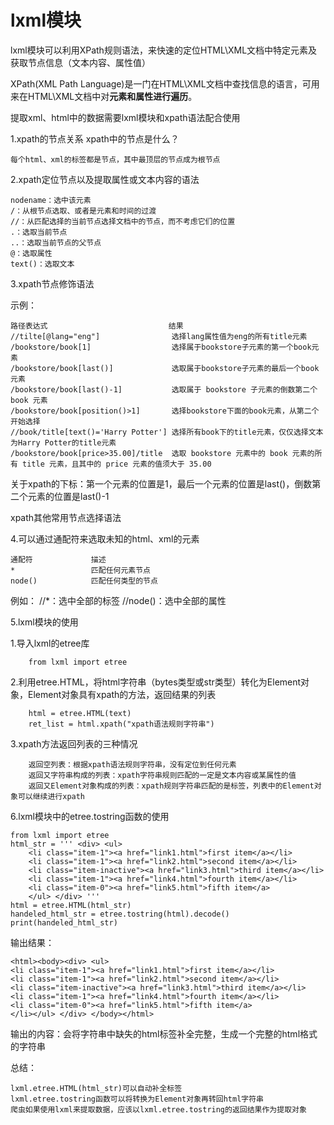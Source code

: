 # lxml模块
lxml模块可以利用XPath规则语法，来快速的定位HTML\XML文档中特定元素及获取节点信息（文本内容、属性值）

XPath(XML Path Language)是一门在HTML\XML文档中查找信息的语言，可用来在HTML\XML文档中对**元素和属性进行遍历**。

提取xml、html中的数据需要lxml模块和xpath语法配合使用

1.xpath的节点关系
    xpath中的节点是什么？
    
    每个html、xml的标签都是节点，其中最顶层的节点成为根节点
   
2.xpath定位节点以及提取属性或文本内容的语法

    nodename：选中该元素
    /：从根节点选取、或者是元素和时间的过渡
    //：从匹配选择的当前节点选择文档中的节点，而不考虑它们的位置
    .：选取当前节点
    ..：选取当前节点的父节点
    @：选取属性
    text()：选取文本
    
3.xpath节点修饰语法

示例：

    路径表达式                           结果
    //tilte[@lang="eng"]                选择lang属性值为eng的所有title元素
    /bookstore/book[1]                  选择属于bookstore子元素的第一个book元素
    /bookstore/book[last()]             选取属于bookstore子元素的最后一个book元素
    /bookstore/book[last()-1]           选取属于 bookstore 子元素的倒数第二个 book 元素
    /bookstore/book[position()>1]       选择bookstore下面的book元素，从第二个开始选择
    //book/title[text()='Harry Potter'] 选择所有book下的title元素，仅仅选择文本为Harry Potter的title元素
    /bookstore/book[price>35.00]/title  选取 bookstore 元素中的 book 元素的所有 title 元素，且其中的 price 元素的值须大于 35.00
    
关于xpath的下标：第一个元素的位置是1，最后一个元素的位置是last()，倒数第二个元素的位置是last()-1

xpath其他常用节点选择语法

4.可以通过通配符来选取未知的html、xml的元素
    
    通配符             描述
    *                 匹配任何元素节点
    node()            匹配任何类型的节点
   例如：  //*：选中全部的标签
          //node()：选中全部的属性
          
5.lxml模块的使用

   1.导入lxml的etree库
        
        from lxml import etree
        
   2.利用etree.HTML，将html字符串（bytes类型或str类型）转化为Element对象，Element对象具有xpath的方法，返回结果的列表
    
        html = etree.HTML(text)
        ret_list = html.xpath("xpath语法规则字符串")
       
   3.xpath方法返回列表的三种情况
   
        返回空列表：根据xpath语法规则字符串，没有定位到任何元素
        返回又字符串构成的列表：xpath字符串规则匹配的一定是文本内容或某属性的值
        返回又Element对象构成的列表：xpath规则字符串匹配的是标签，列表中的Element对象可以继续进行xpath
        
6.lxml模块中的etree.tostring函数的使用
    
    from lxml import etree
    html_str = ''' <div> <ul> 
        <li class="item-1"><a href="link1.html">first item</a></li> 
        <li class="item-1"><a href="link2.html">second item</a></li> 
        <li class="item-inactive"><a href="link3.html">third item</a></li> 
        <li class="item-1"><a href="link4.html">fourth item</a></li> 
        <li class="item-0"><a href="link5.html">fifth item</a> 
        </ul> </div> '''
    html = etree.HTML(html_str)
    handeled_html_str = etree.tostring(html).decode()
    print(handeled_html_str)

   输出结果：

    <html><body><div> <ul> 
    <li class="item-1"><a href="link1.html">first item</a></li> 
    <li class="item-1"><a href="link2.html">second item</a></li> 
    <li class="item-inactive"><a href="link3.html">third item</a></li> 
    <li class="item-1"><a href="link4.html">fourth item</a></li> 
    <li class="item-0"><a href="link5.html">fifth item</a> 
    </li></ul> </div> </body></html>

输出的内容：会将字符串中缺失的html标签补全完整，生成一个完整的html格式的字符串

总结：
    
    lxml.etree.HTML(html_str)可以自动补全标签
    lxml.etree.tostring函数可以将转换为Element对象再转回html字符串
    爬虫如果使用lxml来提取数据，应该以lxml.etree.tostring的返回结果作为提取对象
    